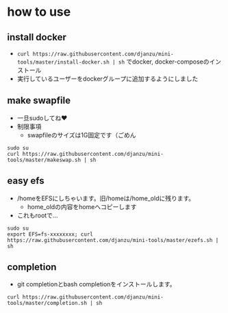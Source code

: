 # how to use

## install docker
- ``curl https://raw.githubusercontent.com/djanzu/mini-tools/master/install-docker.sh | sh`` でdocker, docker-composeのインストール
- 実行しているユーザーをdockerグループに追加するようにしました

## make swapfile
- 一旦sudoしてね❤
- 制限事項
  - swapfileのサイズは1G固定です（ごめん
```
sudo su
curl https://raw.githubusercontent.com/djanzu/mini-tools/master/makeswap.sh | sh
```

## easy efs
- /homeをEFSにしちゃいます。旧/homeは/home_oldに残ります。
  - home_oldの内容をhomeへコピーします
- これもrootで…
```
sudo su
export EFS=fs-xxxxxxxx; curl https://raw.githubusercontent.com/djanzu/mini-tools/master/ezefs.sh | sh
```

## completion
- git completionとbash completionをインストールします。
```
curl https://raw.githubusercontent.com/djanzu/mini-tools/master/completion.sh | sh
```
